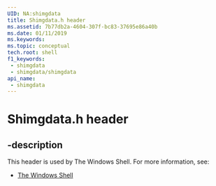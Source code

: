 ```yaml
---
UID: NA:shimgdata
title: Shimgdata.h header
ms.assetid: 7b77db2a-4604-307f-bc83-37695e86a40b
ms.date: 01/11/2019
ms.keywords: 
ms.topic: conceptual
tech.root: shell
f1_keywords:
 - shimgdata
 - shimgdata/shimgdata
api_name:
 - shimgdata
---
```


# Shimgdata.h header


## -description

This header is used by The Windows Shell. For more information, see:

- [The Windows Shell](../_shell/index.md)

